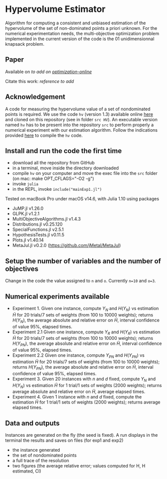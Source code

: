 # Hypervolume Estimator
Algorithm for computing a consistent and unbiased estimation of the hypervolume of the set of non-dominated points a priori unknown.
For the numerical experimentation needs, the multi-objective optimization problem implemented in the current version of the code is the 01 unidimensionnal knapsack problem.

## Paper
Available on *to add on [optimization-online](https://optimization-online.org/)* 

Citate this work: *reference to add*

## Acknowledgement
A code for measuring the hypervolume value of a set of nondominated points is required.
We use the code `hv` (version 1.3) available online [here](https://lopez-ibanez.eu/hypervolume) and cloned on this repository (see in folder `src HV`).
An executable version named `hv` has to be present into the repository `src` to perform properly a numerical experiment with our estimation algorithm.
Follow the indications provided [here](https://lopez-ibanez.eu/hypervolume) to compile the `hv` code.

## Install and run the code the first time
- download all the repository from GitHub
- in a terminal, move inside the directory downloaded 
- compile `hv` on your computer and move the exec file into the `src` folder 
(on mac: make OPT_CFLAGS="-O2 -g")  
- invoke `julia`
- in the REPL, invoke `include("mainExp1.jl")`

Tested on macBook Pro under macOS v14.6, with Julia 1.10 using packages 
- JuMP.jl v1.26.0
- GLPK.jl v1.2.1
- MultiObjectiveAlgorithms.jl v1.4.3
- Distributions.jl v0.25.120
- SpecialFunctions.jl v2.5.1
- HypothesisTests.jl v0.11.5
- Plots.jl v1.40.14
- MetaJul.jl v0.2.0 (https://github.com/jMetal/MetaJul)

## Setup the number of variables and the number of objectives
Change in the code the value assigned to `n` and `o`.
Currently `n=10` and `o=3`.

## Numerical experiments available
- Experiment 1. Given one instance, compute $Y_N$ and $H(Y_N)$ vs estimation $\tilde{H}$ for 20 trials/7 sets of weights (from 100 to 10000 weights);
   returns $H(Y_N)$, the average absolute and relative error on $\tilde{H}$, interval confidence of value 95%, elapsed times.
- Experiment 2.1 Given one instance, compute $Y_{R}$ and $H(Y_{R})$ vs estimation $\tilde{H}$ for 20 trials/7 sets of weights (from 100 to 10000 weights);
   returns $H(Y_{PN})$, the average absolute and relative error on $\tilde{H}$, interval confidence of value 95%, elapsed times.
- Experiment 2.2 Given one instance, compute $Y_{PN}$ and $H(Y_{PN})$ vs estimation $\tilde{H}$ for 20 trials/7 sets of weights (from 100 to 10000 weights);
   returns $H(Y_{PN})$, the average absolute and relative error on $\tilde{H}$, interval confidence of value 95%, elapsed times.
- Experiment 3. Given 20 instances with $n$ and $d$ fixed, compute $Y_N$ and $H(Y_N)$ vs estimation $\tilde{H}$ for 1 trial/1 sets of weights (2000 weights);
   returns average absolute and relative error on $\tilde{H}$, average elapsed times.
- Experiment 4. Given 1 instance with $n$ and $d$ fixed, compute the estimation $\tilde{H}$ for 1 trial/1 sets of weights (2000 weights);
   returns average elapsed times.

## Data and outputs
Instances are generated on the fly (the seed is fixed). A run displays in the terminal the results and saves on files (for exp1 and exp2)
- the instance generated
- the set of nondominated points
- a full trace of the resolution
- two figures (the average relative error; values computed for H, H estimated, CI)

